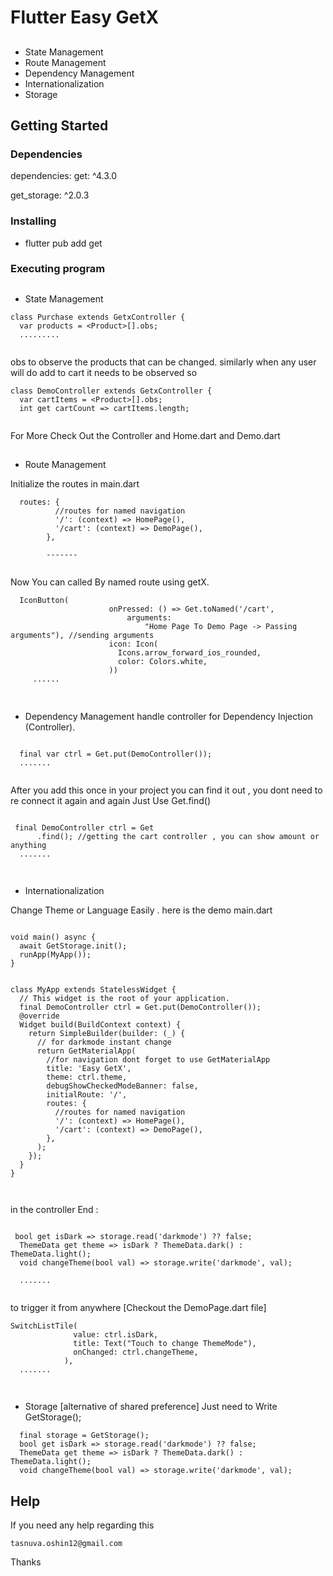 # Flutter Easy GetX 


##
* State Management 
* Route Management
* Dependency Management 
* Internationalization
* Storage



## Getting Started

### Dependencies


dependencies:
  get: ^4.3.0
  
  get_storage: ^2.0.3

### Installing

* flutter pub add get

### Executing program
##
* State Management 

```
class Purchase extends GetxController {
  var products = <Product>[].obs;
  .........
 
```
obs to observe the products that can be changed. similarly when any user will do add to cart it needs to be observed so 

```
class DemoController extends GetxController {
  var cartItems = <Product>[].obs;
  int get cartCount => cartItems.length;
   
```
For More Check Out the Controller and Home.dart and Demo.dart 
##
* Route Management

Initialize the routes in main.dart 

```
  routes: {
          //routes for named navigation
          '/': (context) => HomePage(),
          '/cart': (context) => DemoPage(),
        },
        
        -------
 
```

Now You can called By named route using getX.

```
  IconButton(
                      onPressed: () => Get.toNamed('/cart',
                          arguments:
                              "Home Page To Demo Page -> Passing arguments"), //sending arguments 
                      icon: Icon(
                        Icons.arrow_forward_ios_rounded,
                        color: Colors.white,
                      ))
     ......
 
```
##
* Dependency Management
handle controller for Dependency Injection (Controller).
```
 
  final var ctrl = Get.put(DemoController());
  .......
 
```
After you add this once in your project you can find it out , you dont need to re connect  it again and again Just Use Get.find()

```
 
 final DemoController ctrl = Get
      .find(); //getting the cart controller , you can show amount or anything
  .......
 
```

##
* Internationalization 

Change Theme or Language Easily . here is the demo 
main.dart
```
 
void main() async {
  await GetStorage.init();
  runApp(MyApp());
}


class MyApp extends StatelessWidget {
  // This widget is the root of your application.
  final DemoController ctrl = Get.put(DemoController());
  @override
  Widget build(BuildContext context) {
    return SimpleBuilder(builder: (_) {
      // for darkmode instant change
      return GetMaterialApp(
        //for navigation dont forget to use GetMaterialApp
        title: 'Easy GetX',
        theme: ctrl.theme,
        debugShowCheckedModeBanner: false,
        initialRoute: '/',
        routes: {
          //routes for named navigation
          '/': (context) => HomePage(),
          '/cart': (context) => DemoPage(),
        },
      );
    });
  }
}

 
```

in the controller End :

```
 
 bool get isDark => storage.read('darkmode') ?? false;
  ThemeData get theme => isDark ? ThemeData.dark() : ThemeData.light();
  void changeTheme(bool val) => storage.write('darkmode', val);

  .......
 

```
to trigger it from anywhere [Checkout the DemoPage.dart file]
```
SwitchListTile(
              value: ctrl.isDark,
              title: Text("Touch to change ThemeMode"),
              onChanged: ctrl.changeTheme,
            ),
  .......
 

```


##
* Storage [alternative of shared preference] Just need to Write GetStorage();


```
  final storage = GetStorage();
  bool get isDark => storage.read('darkmode') ?? false;
  ThemeData get theme => isDark ? ThemeData.dark() : ThemeData.light();
  void changeTheme(bool val) => storage.write('darkmode', val);
```

## Help

If you need any help regarding this 
```
tasnuva.oshin12@gmail.com
```

Thanks
